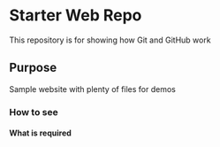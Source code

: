 # Starter Web Repo

This repository is for showing how Git and GitHub work

## Purpose

Sample website with plenty of files for demos

### How to see

#### What is required

